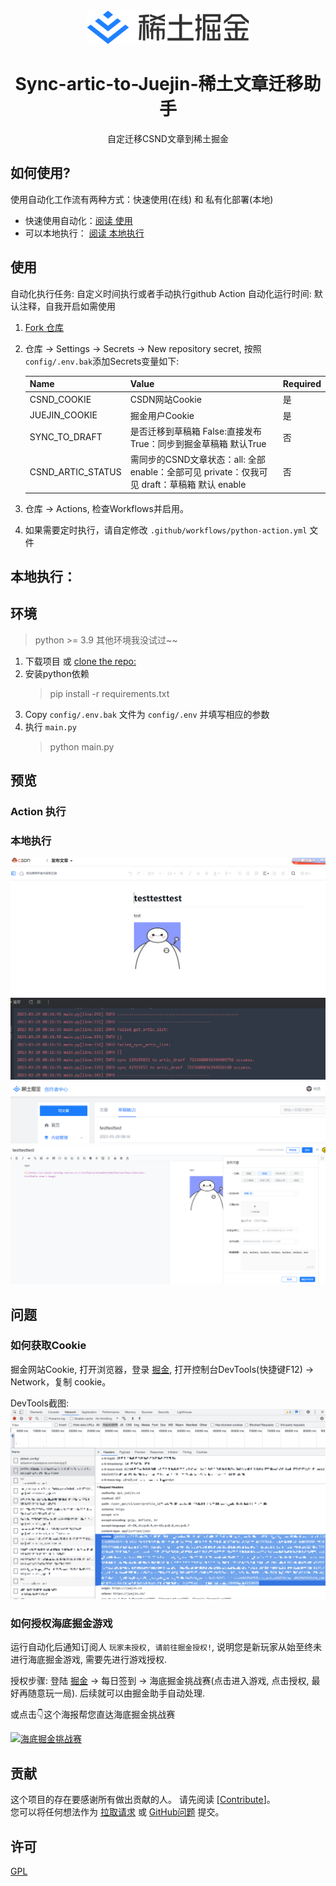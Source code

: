<section align="center">
  <a href="https://github.com/Ylimhs/Sync-artic-to-Juejin" target="_blank">
    <img src="./doc/pic/logo.svg" alt="稀土掘金" width="260" />
  </a>
</section>

<h1 align="center">Sync-artic-to-Juejin-稀土文章迁移助手</h1>

<p align="center">自定迁移CSND文章到稀土掘金</p>

## 如何使用?
使用自动化工作流有两种方式：快速使用(在线) 和 私有化部署(本地)

- 快速使用自动化：[阅读 使用](#使用)
- 可以本地执行： [阅读 本地执行](#本地执行)

## 使用

自动化执行任务: 自定义时间执行或者手动执行github Action
自动化运行时间: 默认注释，自我开启如需使用

1. [Fork 仓库](https://github.com/Ylimhs/Sync-artic-to-Juejin)

2. 仓库 -> Settings -> Secrets -> New repository secret, 按照`config/.env.bak`添加Secrets变量如下:

    | Name | Value                                                               | Required |
    |---------------------------------------------------------------------|----------| --- |
    | CSND_COOKIE | CSDN网站Cookie                                                        | 是        |
    | JUEJIN_COOKIE | 掘金用户Cookie                                                          | 是        |
    | SYNC_TO_DRAFT | 是否迁移到草稿箱 False:直接发布  True：同步到掘金草稿箱  默认True                          | 否        |
    | CSND_ARTIC_STATUS | 需同步的CSND文章状态：all: 全部 enable：全部可见 private：仅我可见 draft：草稿箱   默认 enable | 否        |


4. 仓库 -> Actions, 检查Workflows并启用。
5. 如果需要定时执行，请自定修改 `.github/workflows/python-action.yml` 文件

## 本地执行：
## 环境
> python >= 3.9  其他环境我没试过~~
1. 下载项目 或 [ clone the repo:](https://github.com/Ylimhs/Sync-artic-to-Juejin)
2. 安装python依赖
    > pip install -r requirements.txt
3. Copy `config/.env.bak` 文件为 `config/.env` 并填写相应的参数
4. 执行 `main.py`
   > python main.py

## 预览
### Action 执行

### 本地执行
![img.png](./doc/pic/img1.png)
![img.png](./doc/pic/img.png)
![img.png](./doc/pic/img2.png)
![img.png](./doc/pic/img3.png)
## 问题

### 如何获取Cookie

掘金网站Cookie, 打开浏览器，登录 [掘金](https://juejin.cn/), 打开控制台DevTools(快捷键F12) -> Network，复制 cookie。

DevTools截图:
<img width="1156" alt="getcookie" src="./doc/pic/getcookie.png">

### 如何授权海底掘金游戏

运行自动化后通知订阅人 `玩家未授权, 请前往掘金授权!`, 说明您是新玩家从始至终未进行海底掘金游戏, 需要先进行游戏授权.

授权步骤: 登陆 [掘金](https://juejin.cn/) -> 每日签到 -> 海底掘金挑战赛(点击进入游戏, 点击授权, 最好再随意玩一局). 后续就可以由掘金助手自动处理.

或点击👇这个海报帮您直达海底掘金挑战赛

[![海底掘金挑战赛](https://user-images.githubusercontent.com/24502299/151397151-0d69998a-2310-4a32-945f-c8e0035ed65d.png)](https://juejin.cn/game/haidijuejin/)

## 贡献

这个项目的存在要感谢所有做出贡献的人。 请先阅读 [[Contribute](CONTRIBUTING.md)]。  
您可以将任何想法作为 [拉取请求](https://github.com/iDerekLi/juejin-helper/pulls) 或 [GitHub问题](https://github.com/iDerekLi/juejin-helper/issues) 提交。


## 许可

[GPL](./LICENSE)
